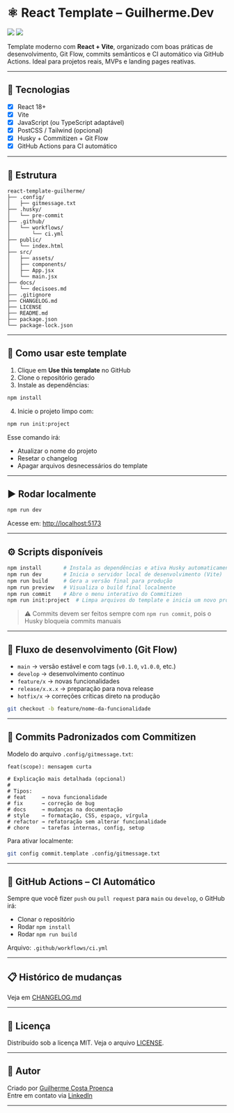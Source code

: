 # ⚛️ React Template – Guilherme.Dev

[![](https://img.shields.io/badge/setup-init--project-blue?style=flat-square)](#)
[![](https://github.com/GuilhermeCostaProenca/react-template-guilherme/actions/workflows/ci.yml/badge.svg)](https://github.com/GuilhermeCostaProenca/react-template-guilherme/actions)

Template moderno com **React + Vite**, organizado com boas práticas de desenvolvimento, Git Flow, commits semânticos e CI automático via GitHub Actions. Ideal para projetos reais, MVPs e landing pages reativas.

---

## 🚀 Tecnologias

- [x] React 18+  
- [x] Vite  
- [x] JavaScript (ou TypeScript adaptável)  
- [x] PostCSS / Tailwind (opcional)  
- [x] Husky + Commitizen + Git Flow  
- [x] GitHub Actions para CI automático

---

## 📁 Estrutura

```
react-template-guilherme/
├── .config/
│   ├── gitmessage.txt
├── .husky/
│   └── pre-commit
├── .github/
│   └── workflows/
│       └── ci.yml
├── public/
│   └── index.html
├── src/
│   ├── assets/
│   ├── components/
│   ├── App.jsx
│   └── main.jsx
├── docs/
│   └── decisoes.md
├── .gitignore
├── CHANGELOG.md
├── LICENSE
├── README.md
├── package.json
└── package-lock.json
```

---

## 🚀 Como usar este template

1. Clique em **Use this template** no GitHub
2. Clone o repositório gerado
3. Instale as dependências:

```bash
npm install
```

4. Inicie o projeto limpo com:

```bash
npm run init:project
```

Esse comando irá:
- Atualizar o nome do projeto
- Resetar o changelog
- Apagar arquivos desnecessários do template

---

## ▶️ Rodar localmente

```bash
npm run dev
```

Acesse em: [http://localhost:5173](http://localhost:5173)

---

## ⚙️ Scripts disponíveis

```bash
npm install       # Instala as dependências e ativa Husky automaticamente
npm run dev       # Inicia o servidor local de desenvolvimento (Vite)
npm run build     # Gera a versão final para produção
npm run preview   # Visualiza o build final localmente
npm run commit    # Abre o menu interativo do Commitizen
npm run init:project  # Limpa arquivos do template e inicia um novo projeto
```

> ⚠️ Commits devem ser feitos sempre com `npm run commit`, pois o Husky bloqueia commits manuais

---

## 🔀 Fluxo de desenvolvimento (Git Flow)

- `main` → versão estável e com tags (`v0.1.0`, `v1.0.0`, etc.)
- `develop` → desenvolvimento contínuo
- `feature/x` → novas funcionalidades
- `release/x.x.x` → preparação para nova release
- `hotfix/x` → correções críticas direto na produção

```bash
git checkout -b feature/nome-da-funcionalidade
```

---

## 🔧 Commits Padronizados com Commitizen

Modelo do arquivo `.config/gitmessage.txt`:

```
feat(scope): mensagem curta

# Explicação mais detalhada (opcional)
#
# Tipos:
# feat     → nova funcionalidade
# fix      → correção de bug
# docs     → mudanças na documentação
# style    → formatação, CSS, espaço, vírgula
# refactor → refatoração sem alterar funcionalidade
# chore    → tarefas internas, config, setup
```

Para ativar localmente:

```bash
git config commit.template .config/gitmessage.txt
```

---

## 🤖 GitHub Actions – CI Automático

Sempre que você fizer `push` ou `pull request` para `main` ou `develop`, o GitHub irá:

- Clonar o repositório
- Rodar `npm install`
- Rodar `npm run build`

Arquivo: `.github/workflows/ci.yml`

---

## 📋 Histórico de mudanças

Veja em [CHANGELOG.md](./CHANGELOG.md)

---

## 📄 Licença

Distribuído sob a licença MIT. Veja o arquivo [LICENSE](./LICENSE).

---

## 👤 Autor

Criado por [Guilherme Costa Proença](https://github.com/GuilhermeCostaProenca)  
Entre em contato via [LinkedIn](https://linkedin.com/in/guilhermecostaproenca)

---
